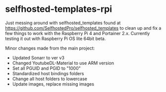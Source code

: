 # selfhosted-templates-rpi

Just messing around with selfhosted_templates found at https://github.com/SelfhostedPro/selfhosted_templates to clean up and fix a few things to work with the Raspberry Pi 4 and Portainer 2.x.  Currently testing it out with Raspberry Pi OS lite 64bit beta.

Minor changes made from the main project:
* Updated Sonarr to ver v3
* Changed YoutubeDL-Material to use ARM version
* Set all PGUID and PGID to "1000" 
* Standardized host bindings folders
* Change all host folders to lowercase
* Update images, replace missing images
